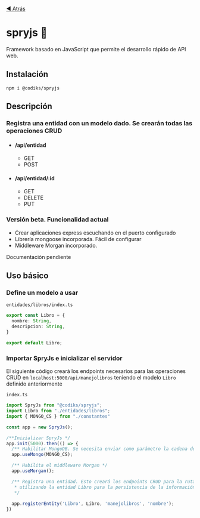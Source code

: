 [:arrow_backward: Atrás](..//README.md)

# spryjs :rocket:
Framework basado en JavaScript que permite el desarrollo rápido de API web.

## Instalación

`npm i @codiks/spryjs`

## Descripción

### Registra una entidad con un modelo dado. Se crearán todas las operaciones CRUD

  * #### /api/entidad   
    * GET 
    * POST
  * #### /api/entidad/:id   
    * GET
    * DELETE
    * PUT

### Versión beta. Funcionalidad actual
* Crear aplicaciones express escuchando en el puerto configurado
* Librería mongoose incorporada. Fácil de configurar
* Middleware Morgan incorporado.

Documentación pendiente

## Uso básico

### Define un modelo a usar
`entidades/libros/index.ts`
```typescript
export const Libro = {
  nombre: String,
  descripcion: String,
}

export default Libro;
```
### Importar SpryJs e inicializar el servidor

El siguiente código creará los endpoints necesarios para las operaciones CRUD en `localhost:5000/api/manejolibros` teniendo el modelo `Libro` definido anteriormente

`index.ts`
```typescript
import SpryJs from "@codiks/spryjs";
import Libro from "./entidades/libros";
import { MONGO_CS } from "./constantes"

const app = new SpryJs();

/**Inizializar SpryJs */
app.init(5000).then(() => {
  /** Habilitar MongoDB. Se necesita enviar como parámetro la cadena de conexión de MongoDB */
  app.useMongo(MONGO_CS);

  /** Habilita el middleware Morgan */
  app.useMorgan();

  /** Registra una entidad. Esto creará los endpoints CRUD para la ruta /api/manejolibros
   * utilizando la entidad Libro para la persistencia de la información
   */
  
  app.registerEntity('Libro', Libro, 'manejolibros', 'nombre');
})
```
